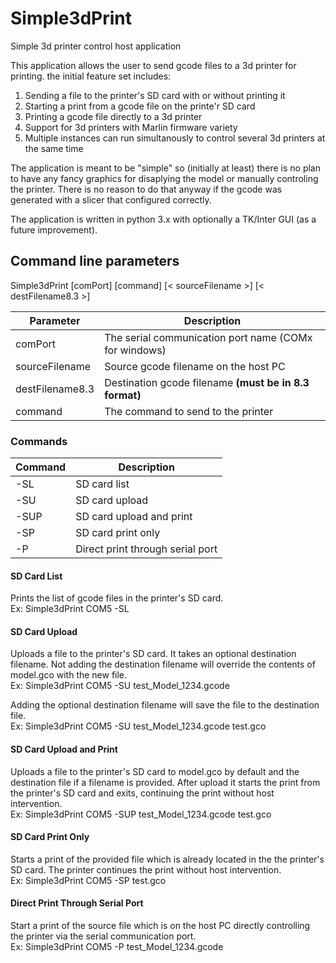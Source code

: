 # Simple3dPrint
Simple 3d printer control host application

This application allows the user to send gcode files to a 3d printer for printing.
the initial feature set includes:
1. Sending a file to the printer's SD card with or without printing it
2. Starting a print from a gcode file on the printe'r SD card
3. Printing a gcode file directly to a 3d printer 
4. Support for 3d printers with Marlin firmware variety
5. Multiple instances can run simultanously to control several 3d printers at the same time

The application is meant to be "simple" so (initially at least) there is no plan to have any fancy graphics for disaplying the model or manually controling the printer. There is no reason to do that anyway if the gcode was generated with a slicer that configured correctly.

The application is written in python 3.x with optionally a TK/Inter GUI (as a future improvement).

## Command line parameters
Simple3dPrint [comPort] [command] [< sourceFilename >] [< destFilename8.3 >]

| Parameter       | Description                                            |
| --------------- | ------------------------------------------------------ |
| comPort         | The serial communication port name (COMx for windows)  |
| sourceFilename  | Source gcode filename on the host PC                   |
| destFilename8.3 | Destination gcode filename **(must be in 8.3 format)** | 
| command         | The command to send to the printer                     |

### Commands
| Command  | Description                       |
| -------- | --------------------------------- |
| -SL      | SD card list                      |
| -SU      | SD card upload                    |
| -SUP     | SD card upload and print          | 
| -SP      | SD card print only                |
| -P       | Direct print through serial port  |

#### SD Card List
Prints the list of gcode files in the printer's SD card.<br>
Ex: Simple3dPrint COM5 -SL

#### SD Card Upload
Uploads a file to the printer's SD card. It takes an optional destination filename. Not adding the destination filename will override the contents of model.gco with the new file.<br>
Ex: Simple3dPrint COM5 -SU test_Model_1234.gcode

Adding the optional destination filename will save the file to the destination file.<br>
Ex: Simple3dPrint COM5 -SU test_Model_1234.gcode test.gco

#### SD Card Upload and Print
Uploads a file to the printer's SD card to model.gco by default and the destination file if a filename is provided.
After upload it starts the print from the printer's SD card and exits, continuing the print without host intervention.<br>
Ex: Simple3dPrint COM5 -SUP test_Model_1234.gcode test.gco

#### SD Card Print Only
Starts a print of the provided file which is already located in the the printer's SD card.
The printer continues the print without host intervention.<br>
Ex: Simple3dPrint COM5 -SP test.gco


#### Direct Print Through Serial Port
Start a print of the source file which is on the host PC directly controlling the printer via the serial communication port.<br>
Ex: Simple3dPrint COM5 -P test_Model_1234.gcode
